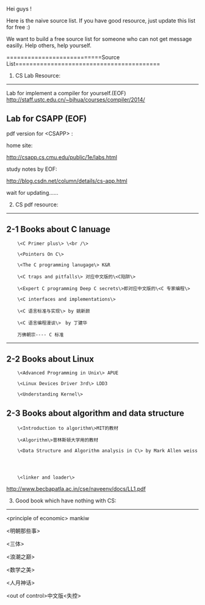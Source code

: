 Hei guys !

Here is the naive source list. 
If you have good resource, just update this list for free :)

We want to build a free source list for someone who can not get message easilly.
Help others, help yourself.

===========================Source List=========================================


1. CS Lab Resource:
----------------------------------------------------

Lab for implement a compiler for yourself.(EOF)
http://staff.ustc.edu.cn/~bjhua/courses/compiler/2014/


Lab for CSAPP (EOF)
--------------------
pdf version for \<CSAPP\> :

home site:

http://csapp.cs.cmu.edu/public/1e/labs.html

study notes by EOF:

http://blog.csdn.net/column/details/cs-app.html

wait for updating......

2. CS pdf resource:
-------------------------------------------------

2-1 Books about C lanuage
--------------------------------------------------
		\<C Primer plus\> \<br /\>
	
		\<Pointers On C\>

		\<The C programming lanugage\> K&R

		\<C traps and pitfalls\> 对应中文版的\<C陷阱\>

		\<Expert C programming Deep C secrets\>即对应中文版的\<C 专家编程\>

		\<C interfaces and implementations\>

		\<C 语言标准与实现\> by 姚新颜

		\<C 语言编程漫谈\>　by 丁建华

		万佛朝宗---- C 标准

-------------------------------------------------

2-2 Books about Linux
-------------------------------------------------
		\<Advanced Programming in Unix\> APUE

		\<Linux Devices Driver 3rd\> LDD3

		\<Understanding Kernel\>


2-3 Books about algorithm and data structure
--------------------------------------------------

		\<Introduction to algorithm\>MIT的教材

		\<Algorithm\>普林斯顿大学用的教材

		\<Data Structure and Algorithm analysis in C\> by Mark Allen weiss




		\<linker and loader\>

http://www.becbapatla.ac.in/cse/naveenv/docs/LL1.pdf

3. Good book which have nothing with CS:
-----------------------------------------------
\<principle of economic\> mankiw

\<明朝那些事\>

\<三体\>

\<浪潮之巅\>

\<数学之美\>

\<人月神话\>

\<out of control\>中文版<失控>


